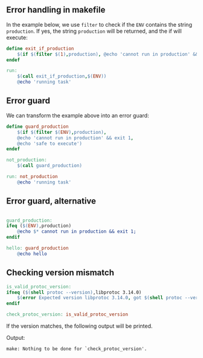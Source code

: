 ## Error handling in makefile

In the example below, we use `filter` to check if the `ENV` contains the string `production`. If yes, the string `production` will be returned, and the if will execute:

```mk
define exit_if_production
	$(if $(filter $(1),production), @echo 'cannot run in production' && exit 1, @echo 'safe to execute in $(1)')
endef

run:
	$(call exit_if_production,$(ENV))
	@echo 'running task'
```

## Error guard
We can transform the example above into an error guard:
```mk
define guard_production
	$(if $(filter $(ENV),production),
	@echo 'cannot run in production' && exit 1,
	@echo 'safe to execute')
endef

not_production:
	$(call guard_production)

run: not_production
	@echo 'running task'
```

## Error guard, alternative

```mk

guard_production:
ifeq ($(ENV),production)
	@echo $* cannot run in production && exit 1;
endif

hello: guard_production
	@echo hello
```


## Checking version mismatch

```mk
is_valid_protoc_version:
ifneq ($(shell protoc --version),libprotoc 3.14.0)
	$(error Expected version libprotoc 3.14.0, got $(shell protoc --version))
endif

check_protoc_version: is_valid_protoc_version
```

If the version matches, the following output will be printed.

Output:
```
make: Nothing to be done for `check_protoc_version'.
```
